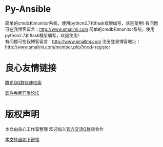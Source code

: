 # Py-Ansible
简单的cmdb和monitor系统，使用python2.7和flask框架编写，欢迎使用!
有问题可在我博客留言：http://www.smallmi.com
 简单的cmdb和monitor系统，使用python2.7和flask框架编写，欢迎使用!  
有问题可在我博客留言：http://www.smallmi.com 
注册登录博客地址：http://www.smallmi.com/member.php?mod=register



 # 良心友情链接

[腾讯QQ群快速检索](http://u.720life.cn/s/8cf73f7c)

[软件免费开发论坛](http://u.720life.cn/s/bbb01dc0)

# 版权声明 

本文由良心工作室整理 欢迎加入[官方交流Q群](https://u.720life.cn/s/f2316816)谈合作

[本文转自如下链接](http://u.720life.cn/g/2e71d0f0a5c601172267ba20d3a43c6e66e0b5ea59690e5ee3ba7287cb8aff594aa33d7e8aef2ae1590b3c73aabe68b384e60c755b1e1111d7fb5a97619c7e93)